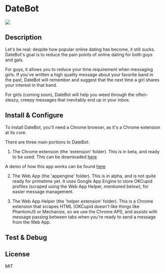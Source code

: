 DateBot
====================

<img src="https://lh6.googleusercontent.com/l3MmpaqVAfwK-VRQPl4MynSLvsE8EcVn4NdE2cUC2yc40jvKJtqYeiMvCWSoNcHch2xGx5WR=s640-h400-e365-rw" />

Description
---------------
Let's be real: despite how popular online dating has become, it still sucks. DateBot's goal is to reduce the pain points of online dating for both guys and gals. 

For guys, it allows you to reduce your time requirement when messaging girls. If you've written a high quality message about your favorite band in the past, DateBot will remember and suggest that the next time a girl shares your interest in that band.

For girls (coming soon), DateBot will help you weed through the often-sleazy, creepy messages that inevitably end up in your inbox. 


Install & Configure
---------------
To install DateBot, you'll need a Chrome browser, as it's a Chrome extension at its core. 

There are three main portions to DateBot: 

1) The Chrome extension (the 'extension' folder). This is in beta, and ready to be used. This can be downloaded <a href="http://bit.ly/datebot" target="_blank">here</a>

A demo of how this app works can be found <a href="https://docs.google.com/document/d/1EQIzJzchrmPx05tBrfrFsu3J58TQyW5z7I-imuz7XFc/edit#" target="_blank">here</a>

2) The Web App (the 'appengine' folder). This is in alpha, and is not quite ready for primetime yet. It uses  Google App Engine to store OKCupid profiles (scraped using the Web App Helper, mentioned below), for easier message management.

3) The Web App Helper (the 'helper extension' folder). This is a Chrome extension that scrapes HTML (OKCupid doesn't like things like PhantomJS or Mechanize, so we use the Chrome API), and assists with message passing between tabs when you're ready to send a message from the Web App.


Test & Debug
---------------


License
---------------
MIT
